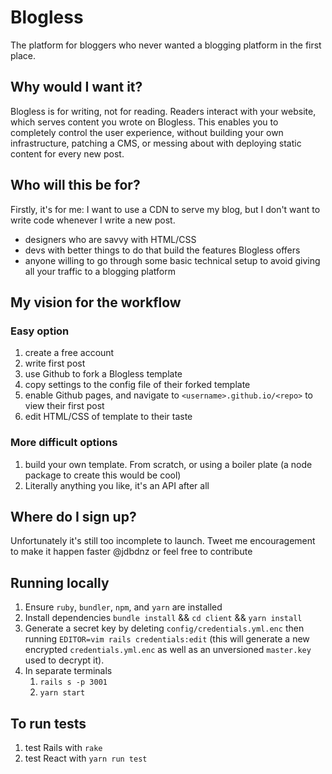 # Blogless

The platform for bloggers who never wanted a blogging platform in the first place.

## Why would I want it?

Blogless is for writing, not for reading. Readers interact with your website, which serves content you wrote on Blogless. This enables you to completely control the user experience, without building your own infrastructure, patching a CMS, or messing about with deploying static content for every new post.

## Who will this be for?

Firstly, it's for me: I want to use a CDN to serve my blog, but I don't want to write code whenever I write a new post.

- designers who are savvy with HTML/CSS
- devs with better things to do that build the features Blogless offers
- anyone willing to go through some basic technical setup to avoid giving all your traffic to a blogging platform

## My vision for the workflow

### Easy option

1.  create a free account
1.  write first post
1.  use Github to fork a Blogless template
1.  copy settings to the config file of their forked template
1.  enable Github pages, and navigate to `<username>.github.io/<repo>` to view their first post
1.  edit HTML/CSS of template to their taste

### More difficult options

1.  build your own template. From scratch, or using a boiler plate (a node package to create this would be cool)
1.  Literally anything you like, it's an API after all

## Where do I sign up?

Unfortunately it's still too incomplete to launch. Tweet me encouragement to make it happen faster @jdbdnz or feel free to contribute

## Running locally

1.  Ensure `ruby`, `bundler`, `npm`, and `yarn` are installed
1.  Install dependencies `bundle install` && `cd client` && `yarn install`
1.  Generate a secret key by deleting `config/credentials.yml.enc` then running `EDITOR=vim rails credentials:edit` (this will generate a new encrypted `credentials.yml.enc` as well as an unversioned `master.key` used to decrypt it).
1.  In separate terminals
    1.  `rails s -p 3001`
    1.  `yarn start`

## To run tests

1.  test Rails with `rake`
1.  test React with `yarn run test`
